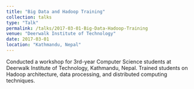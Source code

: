 ```yaml
---
title: "Big Data and Hadoop Training"
collection: talks
type: "Talk"
permalink: /talks/2017-03-01-Big-Data-Hadoop-Training
venue: "Deerwalk Institute of Technology"
date: 2017-03-01
location: "Kathmandu, Nepal"
---
```


Conducted a workshop for 3rd-year Computer Science students at Deerwalk Institute of Technology, Kathmandu, Nepal. Trained students on Hadoop architecture, data processing, and distributed computing techniques.